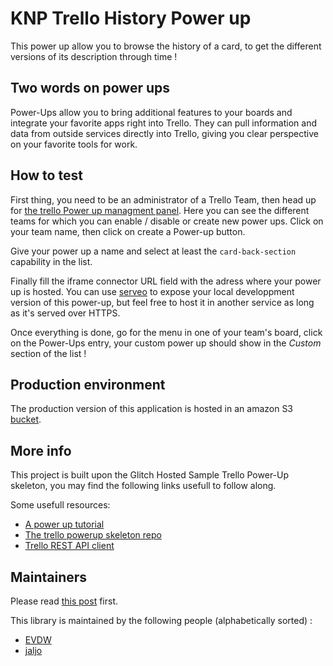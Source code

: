 # KNP Trello History Power up

This power up allow you to browse the history of a card, to get the different
versions of its description through time !

## Two words on power ups

Power-Ups allow you to bring additional features to your boards and integrate
your favorite apps right into Trello. They can pull information and data from
outside services directly into Trello, giving you clear perspective on your
favorite tools for work.

## How to test

First thing, you need to be an administrator of a Trello Team, then head up for
[the trello Power up managment panel](https://trello.com/power-ups/admin). Here
you can see the different teams for which you can enable / disable or create new
power ups. Click on your team name, then click on create a Power-up button.

Give your power up a name and select at least the `card-back-section` capability
in the list.

Finally fill the iframe connector URL field with the adress where your power up
is hosted. You can use [serveo](https://serveo.net/) to expose your local
developpment version of this power-up, but feel free to host it in another
service as long as it's served over HTTPS.

Once everything is done, go for the menu in one of your team's board, click on
the Power-Ups entry, your custom power up should show in the *Custom* section
of the list !

## Production environment

The production version of this application is hosted in an amazon S3
[bucket](https://trello-history-powerup.s3.eu-west-3.amazonaws.com/index.html).

## More info

This project is built upon the Glitch Hosted Sample Trello Power-Up skeleton,
you may find the following links usefull to follow along.

Some usefull resources:
- [A power up tutorial](https://tech.trello.com/power-up-tutorial-part-one/)
- [The trello powerup skeleton repo](https://github.com/trello/glitch-trello-power-up)
- [Trello REST API client](https://developers.trello.com/reference/#rest-api-client)


## Maintainers
Please read [this post](https://knplabs.com/en/blog/news-for-our-foss-projects-maintenance) first.

This library is maintained by the following people (alphabetically sorted) :
- [EVDW](https://github.com/EVDW)
- [jaljo](https://github.com/jaljo)

